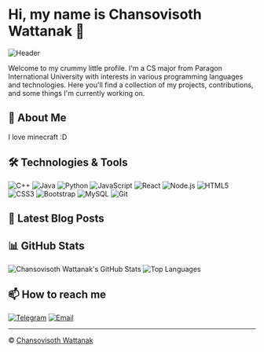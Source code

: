 # Hi, my name is Chansovisoth Wattanak 👋

![Header](https://avatars.githubusercontent.com/u/134577854?v=4)

Welcome to my crummy little profile. I'm a CS major from Paragon International University with interests in various programming languages and technologies. Here you'll find a collection of my projects, contributions, and some things I'm currently working on.

## 🚀 About Me
I love minecraft :D


## 🛠️ Technologies & Tools
![C++](https://img.shields.io/badge/-C++-00599C?logo=c%2B%2B&logoColor=white&style=flat)
![Java](https://img.shields.io/badge/-Java-007396?logo=java&logoColor=white&style=flat)
![Python](https://img.shields.io/badge/-Python-3776AB?logo=python&logoColor=white&style=flat)
![JavaScript](https://img.shields.io/badge/-JavaScript-F7DF1E?logo=javascript&logoColor=black&style=flat)
![React](https://img.shields.io/badge/-React-61DAFB?logo=react&logoColor=black&style=flat)
![Node.js](https://img.shields.io/badge/-Node.js-339933?logo=node.js&logoColor=white&style=flat)
![HTML5](https://img.shields.io/badge/-HTML5-E34F26?logo=html5&logoColor=white&style=flat)
![CSS3](https://img.shields.io/badge/-CSS3-1572B6?logo=css3&logoColor=white&style=flat)
![Bootstrap](https://img.shields.io/badge/-Bootstrap-7952B3?logo=bootstrap&logoColor=white&style=flat)
![MySQL](https://img.shields.io/badge/-MySQL-4479A1?logo=mysql&logoColor=white&style=flat)
![Git](https://img.shields.io/badge/-Git-F05032?logo=git&logoColor=white&style=flat)

## 📝 Latest Blog Posts
<!-- BLOG-POST-LIST:START -->
<!-- BLOG-POST-LIST:END -->

## 📊 GitHub Stats
![Chansovisoth Wattanak's GitHub Stats](https://github-readme-stats.vercel.app/api?username=Chansovisoth&show_icons=true&theme=radical)
![Top Languages](https://github-readme-stats.vercel.app/api/top-langs/?username=Chansovisoth&layout=compact&theme=radical)

## 📫 How to reach me
[![Telegram](https://img.shields.io/badge/-Telegram-2CA5E0?logo=telegram&logoColor=white&style=flat)](https://t.me/chansovisoth)
[![Email](https://img.shields.io/badge/-Email-D14836?logo=gmail&logoColor=white&style=flat)](mailto:cwattanak@paragoniu.edu.kh)

---

© [Chansovisoth Wattanak](https://github.com/Chansovisoth)
